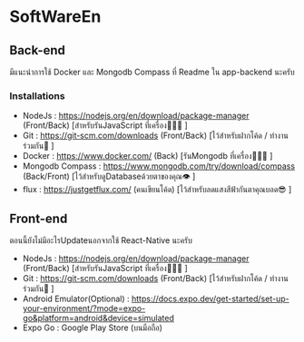 # SoftWareEn

## Back-end
มีแนะนำการใช้ Docker และ Mongodb Compass ที่ Readme ใน app-backend นะครับ
### Installations
- NodeJs : https://nodejs.org/en/download/package-manager (Front/Back) [สำหรับรันJavaScript ที่เครื่อง🏃🏾‍♂️ ]
- Git : https://git-scm.com/downloads (Front/Back) [ไว้สำหรับฝากโค้ด / ทำงานร่วมกัน🤼 ]
- Docker : https://www.docker.com/ (Back) [รันMongodb ที่เครื่อง🏃🏾‍♂️ ]
- Mongodb Compass : https://www.mongodb.com/try/download/compass (Back/Front) [ไว้สำหรับดูDatabaseด้วยตาของคุณ👁️ ]
- flux : https://justgetflux.com/ (คนเขียนโค้ด) [ไว้สำหรับลดแสงสีฟ้ากันตาคุณบอด😎 ]


## Front-end
ตอนนี้ยังไม่มีอะไรUpdateนอกจากใช้ React-Native นะครับ
- NodeJs : https://nodejs.org/en/download/package-manager (Front/Back) [สำหรับรันJavaScript ที่เครื่อง🏃🏾‍♂️ ]
- Git : https://git-scm.com/downloads (Front/Back) [ไว้สำหรับฝากโค้ด / ทำงานร่วมกัน🤼 ]
- Android Emulator(Optional) : https://docs.expo.dev/get-started/set-up-your-environment/?mode=expo-go&platform=android&device=simulated
- Expo Go : Google Play Store (บนมือถือ)
